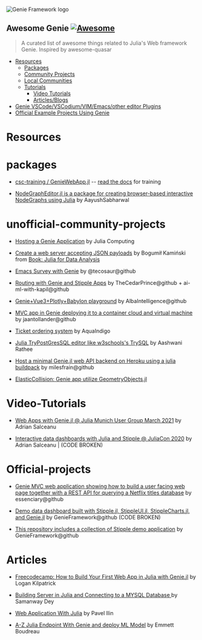 ![Genie Framework logo](https://raw.githubusercontent.com/GenieFramework/Genie.jl/master/docs/content/img/genie_logo.png)

## Awesome Genie [![Awesome](https://cdn.rawgit.com/sindresorhus/awesome/d7305f38d29fed78fa85652e3a63e154dd8e8829/media/badge.svg)](https://github.com/sindresorhus/awesome)

> A curated list of awesome things related to Julia's Web framework Genie. Inspired by awesome-quasar

- [Resources](#resources)
    - [Packages](#packages)
    - [Community Projects](#unofficial-community-projects)
    - [Local Communities](#local-communities)
    - [Tutorials](#tutorials)
      - [Video Tutorials](#video-tutorials)
      - [Articles/Blogs](#articles)
- [Genie VSCode/VSCodium/VIM/Emacs/other editor Plugins](#community-tools)
- [Official Example Projects Using Genie](#official-projects)

# Resources

# packages
*  [csc-training / GenieWebApp.jl](https://github.com/csc-training/GenieWebApp.jl) -- [read the docs](https://csc-training.github.io/GenieWebApp.jl/dev/) for training 

* [NodeGraphEditor.jl is a package for creating browser-based interactive NodeGraphs using Julia](https://github.com/AayushSabharwal/NodeGraphEditor.jl) by AayushSabharwal

# unofficial-community-projects
* [Hosting a Genie Application](https://github.com/JuliaComputing/GenieAppTutorial.jl) by Julia Computing

* [Create a web server accepting JSON payloads](https://github.com/bkamins/JuliaForDataAnalysis/blob/main/ch14_server.jl) by Bogumił Kamiński from [Book: Julia for Data Analysis](https://www.manning.com/books/julia-for-data-analysis?utm_source=bkamins&utm_medium=affiliate&utm_campaign=book_kaminski2_julia_3_17_22)

* [Emacs Survey with Genie](https://github.com/tecosaur/emacs-survey) by @tecosaur@github

* [Routing with Genie and Stipple Apps](https://github.com/AbhimanyuAryan/MultiRoute) by TheCedarPrince@github + ai-ml-with-kapil@github

* [Genie+Vue3+Plotly+Babylon playground](https://github.com/AlbaIntelligence/Genie_Vue3_Plotly_Babylon_playground__Genie_side) by AlbaIntelligence@github

* [MVC app in Genie deploying it to a container cloud and virtual machine](https://github.com/jaantollander/GenieWebApp.jl) by jaantollander@github

* [Ticket ordering system](https://github.com/AquaIndigo/DBTicket) by AquaIndigo

* [Julia TryPostGresSQL editor like w3schools's TrySQL](https://github.com/ashwani-rathee/GeniePostgresExample) by Aashwani Rathee

* [Host a minimal Genie.jl web API backend on Heroku using a julia buildpack](https://github.com/milesfrain/GenieOnHeroku) by milesfrain@github

* [ElasticCollision: Genie app utilize GeometryObjects.jl](https://github.com/AtelierArith/ElasticCollision.jl)

# Video-Tutorials

* [Web Apps with Genie.jl @ Julia Munich User Group March 2021](https://youtu.be/0DizdxCSNms) by Adrian Salceanu

* [Interactive data dashboards with Julia and Stipple @ JuliaCon 2020](https://youtu.be/8sciqIMXBng) by Adrian Salceanu | (CODE BROKEN)


# Official-projects

* [Genie MVC web application showing how to build a user facing web page together with a REST API for querying a Netflix titles database](https://github.com/essenciary/genie-watch-tonight) by essenciary@github

* [Demo data dashboard built with Stipple.jl, StippleUI.jl, StippleCharts.jl, and Genie.jl](https://github.com/GenieFramework/Stipple-Demo-GermanCredits) by GenieFramework@github (CODE BROKEN)

* [This repository includes a collection of Stipple demo application](https://github.com/GenieFramework/StippleDemos) by GenieFramework@github 

# Articles
* [Freecodecamp: How to Build Your First Web App in Julia with Genie.jl](https://www.freecodecamp.org/news/how-to-build-web-apps-in-julia/) by Logan Kilpatrick 

* [Building Server in Julia and Connecting to a MYSQL Database
](https://dzone.com/articles/building-server-in-julia-and-connecting-to-a-datab) by Samanway Dey

* [Web Application With Julia](https://medium.com/geekculture/web-application-with-julia-119be4347de0) by Pavel Ilin

* [A-Z Julia Endpoint With Genie and deploy ML Model](https://towardsdatascience.com/a-z-julia-endpoint-with-genie-a2e0c2f1c884) by 
Emmett Boudreau
